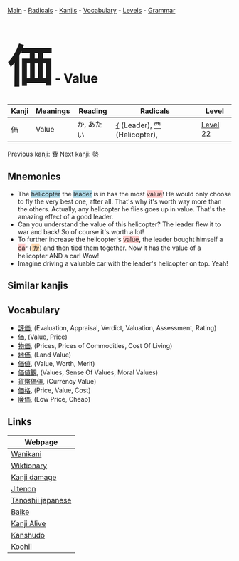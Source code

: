 <style> bigfont {font-size: 100px}</style>
[Main](../index.md) -
[Radicals](../radicals.md) -
[Kanjis](../kanjis.md) -
[Vocabulary](../vocabulary.md) -
[Levels](../levels.md) -
[Grammar](../grammar.md)
# <bigfont> 価</bigfont> - Value 

| Kanji | Meanings | Reading | Radicals | Level |
| --- | --- | --- | --- | --- |
| 価 | Value | か, あたい | [ｲ](../radicals/ｲ.md) (Leader), [覀](../radicals/覀.md) (Helicopter),  | [Level 22](../levels/wk_level22.md) |

Previous kanji: [費](費.md) Next kanji: [勢](勢.md) 

## Mnemonics
 * The <span style="background-color:#ADD8E6"> helicopter</span> the <span style="background-color:#ADD8E6"> leader</span> is in has the most <span style="background-color:#ffcccb"> value</span>! He would only choose to fly the very best one, after all. That's why it's worth way more than the others. Actually, any helicopter he flies goes up in value. That's the amazing effect of a good leader.
* Can you understand the value of this helicopter? The leader flew it to war and back! So of course it's worth a lot!
* To further increase the helicopter's <span style="background-color:#ffcccb"> value</span>, the leader bought himself a <span style="background-color:#ffcccb"> ca</span>r (<span style="background-color:#fed8b1"> [か](https://jisho.org/search/か)</span>) and then tied them together. Now it has the value of a helicopter AND a car! Wow!
* Imagine driving a valuable car with the leader's helicopter on top. Yeah!


## Similar kanjis
 


## Vocabulary
 * [評価](../vocabulary/価.md), (Evaluation, Appraisal, Verdict, Valuation, Assessment, Rating)
* [価](../vocabulary/価.md), (Value, Price)
* [物価](../vocabulary/価.md), (Prices, Prices of Commodities, Cost Of Living)
* [地価](../vocabulary/価.md), (Land Value)
* [価値](../vocabulary/価.md), (Value, Worth, Merit)
* [価値観](../vocabulary/価.md), (Values, Sense Of Values, Moral Values)
* [貨幣価値](../vocabulary/価.md), (Currency Value)
* [価格](../vocabulary/価.md), (Price, Value, Cost)
* [廉価](../vocabulary/価.md), (Low Price, Cheap)



## Links 

| Webpage |
| --- |
| [Wanikani          ](https://www.wanikani.com/kanji/価) |
| [Wiktionary        ](https://en.wiktionary.org/wiki/価) |
| [Kanji damage      ](http://www.kanjidamage.com/kanji/search?utf8=✓&q=価) |
| [Jitenon           ](https://jitenon.com/kanji/価) |
| [Tanoshii japanese ](https://www.tanoshiijapanese.com/dictionary/kanji.cfm?k=価) |
| [Baike             ](https://baike.baidu.com/item/価) |
| [Kanji Alive       ](https://app.kanjialive.com/価) |
| [Kanshudo          ](https://www.kanshudo.com/searchmn?q=価) |
| [Koohii            ](https://kanji.koohii.com/study/kanji/価) |
